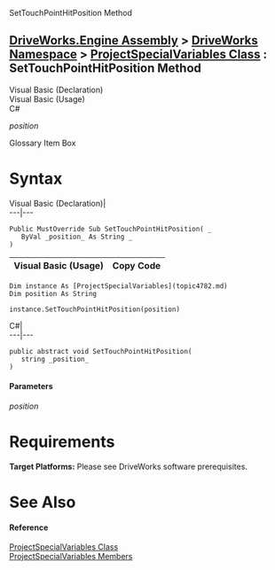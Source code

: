 SetTouchPointHitPosition Method   
  
[DriveWorks.Engine Assembly](topic2156.md) > [DriveWorks Namespace](topic2159.md) > [ProjectSpecialVariables Class](topic4782.md) : SetTouchPointHitPosition Method  
---  
  
Visual Basic (Declaration)    
Visual Basic (Usage)    
C# 

_position_
    

Glossary Item Box

# Syntax

Visual Basic (Declaration)|   
---|---  
      
    
    Public MustOverride Sub SetTouchPointHitPosition( _
       ByVal _position_ As String _
    )   
  
Visual Basic (Usage)| Copy Code  
---|---  
      
    
    Dim instance As [ProjectSpecialVariables](topic4782.md)
    Dim position As String
     
    instance.SetTouchPointHitPosition(position)  
  
C#|   
---|---  
      
    
    public abstract void SetTouchPointHitPosition( 
       string _position_
    )  
  
#### Parameters

 _position_
    

# Requirements

**Target Platforms:** Please see DriveWorks software prerequisites.

# See Also

#### Reference

[ProjectSpecialVariables Class](topic4782.md)   
[ProjectSpecialVariables Members](topic4783.md)


